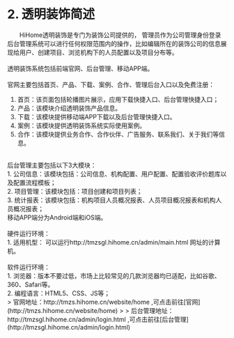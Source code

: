 # 2. 透明装饰简述

&#8194;&#8194;&#8194;&#8194;HiHome透明装饰是专门为装饰公司提供的， 管理员作为公司管理身份登录后台管理系统可以进行任何权限范围内的操作，比如编辑所在的装饰公司的信息展现给用户、创建项目、浏览机构下的人员配置以及项目分布等。<br/>
<br/>
透明装饰系统包括前端官网、后台管理、移动APP端。<br/>
<br/>
官网主要包括首页、产品、下载、案例、合作、管理后台入口以及免费注册：<br/>
1. 首页：该页面包括轮播图片展示，应用下载快捷入口、后台管理快捷入口；<br/>
2. 产品：该模块介绍透明装饰产品信息。<br/>
3. 下载：该模块提供移动端APP下载以及后台管理快捷入口。<br/>
4. 案例：该模块提供透明装饰系统实际使用案例。<br/>
5. 合作：该模块提供业务合作、合作伙伴、广告服务、联系我们、关于我们等信息。<br/>
<br/>
后台管理主要包括以下3大模块：<br/>
1. 公司信息：该模块包括：公司信息、机构配置、用户配置、配置验收评价题库以及配置流程模板；<br/>
2. 项目管理：该模块包括：项目创建和项目列表； <br/>
3. 统计报表：该模块包括：机构项目人员概况报表、人员项目概况报表和机构人员概况报表；<br/>
移动APP端分为Android端和iOS端。<br/>
<br/>
硬件运行环境：<br/>
1. 适用机型： 可以运行http://tmzsgl.hihome.cn/admin/main.html 网址的计算机。<br/>
<br/>
软件运行环境：<br/>
1. 浏览器：版本不要过低，市场上比较常见的几款浏览器均已适配，比如谷歌、360、Safari等。 <br/>
2. 编程语言：HTML5、CSS、JS等；<br/>
> 官网地址：http://tmzs.hihome.cn/website/home ,可点击前往[官网](http://tmzs.hihome.cn/website/home)
> 
> 后台管理地址：http://tmzsgl.hihome.cn/admin/login.html ,可点击前往[后台管理](http://tmzsgl.hihome.cn/admin/login.html)